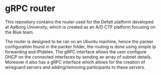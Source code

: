 # gRPC router
This repository contains the router used for the Defatt platform developed at Aalborg University, which is created as an A/D CTF platform focusing on the Blue team.

The router is designed to be ran on an Ubuntu machine, hence the packer configuration found in the packer folder, the routing is done using simple ip forwarding and IPtables.
The gRPC interface allows the user configure DHCP on the connected interfaces by sending an array of subnet details.
Moreover it also has a gRPC interface which allows for the creation of wireguard servers and adding/removing participants to these servers.
